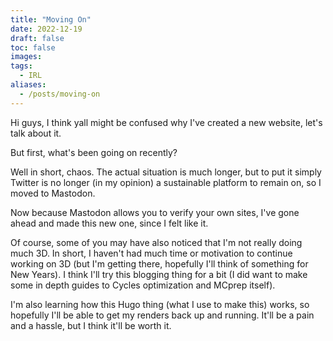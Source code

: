 ```yaml
---
title: "Moving On"
date: 2022-12-19
draft: false
toc: false
images:
tags:
  - IRL
aliases:
  - /posts/moving-on
---
```


Hi guys, I think yall might be confused why I've created a new website, let's talk about it.

But first, what's been going on recently?

Well in short, chaos. The actual situation is much longer, but to put it simply Twitter is no longer (in my opinion) a sustainable platform to remain on, so I moved to Mastodon. 

Now because Mastodon allows you to verify your own sites, I've gone ahead and made this new one, since I felt like it.

Of course, some of you may have also noticed that I'm not really doing much 3D. In short, I haven't had much time or motivation to continue working on 3D (but I'm getting there, hopefully I'll think of something for New Years). I think I'll try this blogging thing for a bit (I did want to make some in depth guides to Cycles optimization and MCprep itself).

I'm also learning how this Hugo thing (what I use to make this) works, so hopefully I'll be able to get my renders back up and running. It'll be a pain and a hassle, but I think it'll be worth it.
